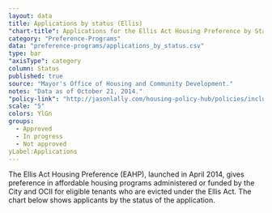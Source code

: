 ```yaml
---
layout: data
title: Applications by status (Ellis)
"chart-title": Applications for the Ellis Act Housing Preference by Status
category: "Preference-Programs"
data: "preference-programs/applications_by_status.csv"
type: bar
"axisType": category
column: Status
published: true
source: "Mayor's Office of Housing and Community Development."
notes: "Data as of October 21, 2014."
"policy-link": "http://jasonlally.com/housing-policy-hub/policies/inclusionary-housing/"
scale: "5"
colors: YlGn
groups:
  - Approved
  - In progress
  - Not approved
yLabel:Applications
---
```


The Ellis Act Housing Preference (EAHP), launched in April 2014, gives preference in affordable housing programs administered or funded by the City and OCII for eligible tenants who are evicted under the Ellis Act. The chart below shows applicants by the status of the application.
